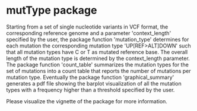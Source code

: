 # mutType package

Starting from a set of single nucleotide variants in VCF format, the corresponding reference genome and a parameter 'context_length' specified by the 
user, the package function 'mutation_type' determines for each mutation the corresponding mutation type 'UP[REF>ALT]DOWN' such that all mutation types 
have C or T as mutated reference base. The overall length of the mutation type is determined by the context_length parameter.
The package function 'count_table' summarizes the mutation types for the set of mutations into a count table that reports the number of mutations per 
mutation type.
Eventually the package function 'graphical_summary' generates a pdf file showing the barplot visualization of all the mutation types with a frequency 
higher than a threshold specified by the user.

Please visualize the vignette of the package for more information.
